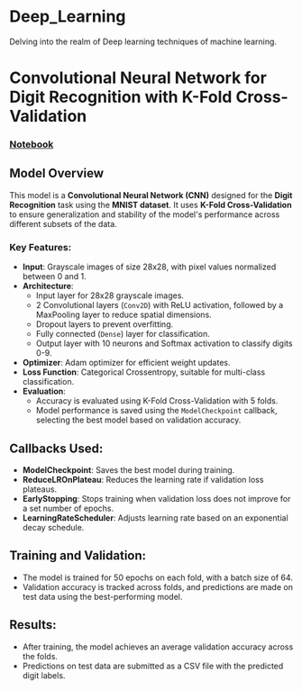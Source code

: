 # Deep_Learning
Delving into the realm of Deep learning techniques of machine learning.

# Convolutional Neural Network for Digit Recognition with K-Fold Cross-Validation
### [Notebook](https://github.com/Mugabe-Hillary/Deep_Learning/blob/d83ad74d02d480717361208991fec1a2ad28d54d/Digit%20Recognizer%20CNN%20K-Fold.ipynb)

## Model Overview
This model is a **Convolutional Neural Network (CNN)** designed for the **Digit Recognition** task using the **MNIST dataset**. It uses **K-Fold Cross-Validation** to ensure generalization and stability of the model's performance across different subsets of the data.

### Key Features:
- **Input**: Grayscale images of size 28x28, with pixel values normalized between 0 and 1.
- **Architecture**:
  - Input layer for 28x28 grayscale images.
  - 2 Convolutional layers (`Conv2D`) with ReLU activation, followed by a MaxPooling layer to reduce spatial dimensions.
  - Dropout layers to prevent overfitting.
  - Fully connected (`Dense`) layer for classification.
  - Output layer with 10 neurons and Softmax activation to classify digits 0-9.
- **Optimizer**: Adam optimizer for efficient weight updates.
- **Loss Function**: Categorical Crossentropy, suitable for multi-class classification.
- **Evaluation**: 
  - Accuracy is evaluated using K-Fold Cross-Validation with 5 folds.
  - Model performance is saved using the `ModelCheckpoint` callback, selecting the best model based on validation accuracy.

## Callbacks Used:
- **ModelCheckpoint**: Saves the best model during training.
- **ReduceLROnPlateau**: Reduces the learning rate if validation loss plateaus.
- **EarlyStopping**: Stops training when validation loss does not improve for a set number of epochs.
- **LearningRateScheduler**: Adjusts learning rate based on an exponential decay schedule.

## Training and Validation:
- The model is trained for 50 epochs on each fold, with a batch size of 64.
- Validation accuracy is tracked across folds, and predictions are made on test data using the best-performing model.

## Results:
- After training, the model achieves an average validation accuracy across the folds.
- Predictions on test data are submitted as a CSV file with the predicted digit labels.
